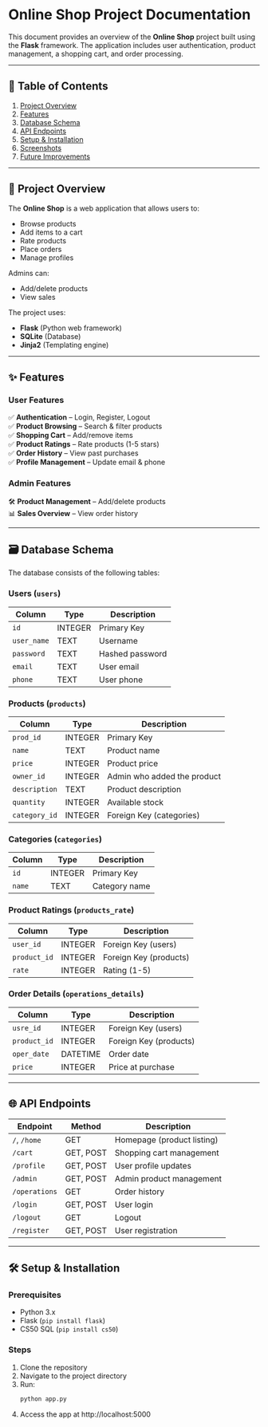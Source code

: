 # Online Shop Project Documentation  

This document provides an overview of the **Online Shop** project built using the **Flask** framework. The application includes user authentication, product management, a shopping cart, and order processing.  

---

## 📌 Table of Contents  
1. [Project Overview](#-project-overview)  
2. [Features](#-features)  
3. [Database Schema](#-database-schema)  
4. [API Endpoints](#-api-endpoints)  
5. [Setup & Installation](#-setup--installation)  
6. [Screenshots](#-screenshots)  
7. [Future Improvements](#-future-improvements)  

---

## 🚀 Project Overview  
The **Online Shop** is a web application that allows users to:  
- Browse products  
- Add items to a cart  
- Rate products  
- Place orders  
- Manage profiles  

Admins can:  
- Add/delete products  
- View sales  

The project uses:  
- **Flask** (Python web framework)  
- **SQLite** (Database)  
- **Jinja2** (Templating engine)  

---

## ✨ Features  

### **User Features**  
✅ **Authentication** – Login, Register, Logout  
✅ **Product Browsing** – Search & filter products  
✅ **Shopping Cart** – Add/remove items  
✅ **Product Ratings** – Rate products (1-5 stars)  
✅ **Order History** – View past purchases  
✅ **Profile Management** – Update email & phone  

### **Admin Features**  
🛠 **Product Management** – Add/delete products  
📊 **Sales Overview** – View order history  

---

## 🗃 Database Schema  
The database consists of the following tables:  

### **Users** (`users`)  
| Column | Type | Description |  
|--------|------|-------------|  
| `id` | INTEGER | Primary Key |  
| `user_name` | TEXT | Username |  
| `password` | TEXT | Hashed password |  
| `email` | TEXT | User email |  
| `phone` | TEXT | User phone |  

### **Products** (`products`)  
| Column | Type | Description |  
|--------|------|-------------|  
| `prod_id` | INTEGER | Primary Key |  
| `name` | TEXT | Product name |  
| `price` | INTEGER | Product price |  
| `owner_id` | INTEGER | Admin who added the product |  
| `description` | TEXT | Product description |  
| `quantity` | INTEGER | Available stock |  
| `category_id` | INTEGER | Foreign Key (categories) |  

### **Categories** (`categories`)  
| Column | Type | Description |  
|--------|------|-------------|  
| `id` | INTEGER | Primary Key |  
| `name` | TEXT | Category name |  

### **Product Ratings** (`products_rate`)  
| Column | Type | Description |  
|--------|------|-------------|  
| `user_id` | INTEGER | Foreign Key (users) |  
| `product_id` | INTEGER | Foreign Key (products) |  
| `rate` | INTEGER | Rating (1-5) |  

### **Order Details** (`operations_details`)  
| Column | Type | Description |  
|--------|------|-------------|  
| `usre_id` | INTEGER | Foreign Key (users) |  
| `product_id` | INTEGER | Foreign Key (products) |  
| `oper_date` | DATETIME | Order date |  
| `price` | INTEGER | Price at purchase |  

---

## 🌐 API Endpoints  

| Endpoint | Method | Description |  
|----------|--------|-------------|  
| `/`, `/home` | GET | Homepage (product listing) |  
| `/cart` | GET, POST | Shopping cart management |  
| `/profile` | GET, POST | User profile updates |  
| `/admin` | GET, POST | Admin product management |  
| `/operations` | GET | Order history |  
| `/login` | GET, POST | User login |  
| `/logout` | GET | Logout |  
| `/register` | GET, POST | User registration |  

---

## 🛠 Setup & Installation  

### **Prerequisites**  
- Python 3.x  
- Flask (`pip install flask`)  
- CS50 SQL (`pip install cs50`)  

### **Steps**  
1. Clone the repository  
2. Navigate to the project directory  
3. Run:  
   ```sh
   python app.py
4. Access the app at http://localhost:5000